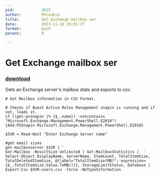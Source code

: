 ```yaml
---
pid:            4615
author:         Phreakin
title:          Get Exchange mailbox ser
date:           2013-11-16 19:01:37
format:         posh
parent:         0

---
```


# Get Exchange mailbox ser

### [download](//scripts/4615.ps1)

Gets an Exchange server's mailbox stats and exports to csv.

```posh
# Get Mailbox information in CSV Format. 

# Checks if Quest Active Roles Management snapin is running and if not, loads it. 
if ((get-pssnapin |% {$_.name}) -notcontains "Microsoft.Exchange.Management.PowerShell.E2010")
{Add-PSSnapin Microsoft.Exchange.Management.PowerShell.E2010}

$SVR = Read-Host "Enter Exchange Server name"

#get email sizes 
get-mailboxserver $SVR | `
Get-Mailbox -ResultSize Unlimited | Get-MailboxStatistics |  `
Select-Object DisplayName, ServerName, ItemCount, TotalItemSize, TotalDeletedItemSize, @{label="TotalItemSize(MB)"; expression={$_.TotalItemSize.Value.ToMB()}}, StorageLimitStatus, Database | Export-Csv $SVR-users.csv -force -NoTypeInformation
```
